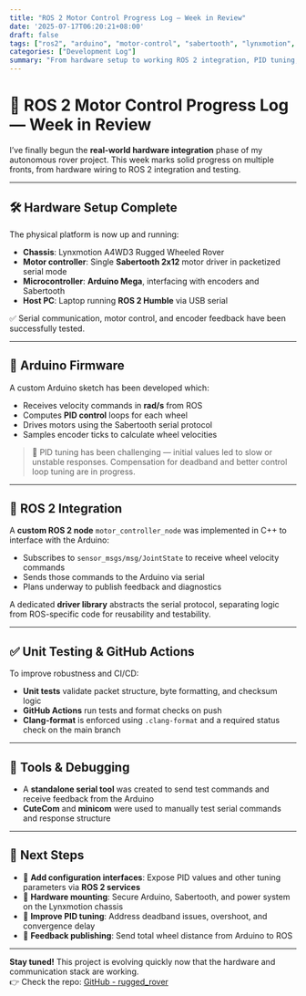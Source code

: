 ```yaml
---
title: "ROS 2 Motor Control Progress Log — Week in Review"
date: '2025-07-17T06:20:21+08:00'
draft: false
tags: ["ros2", "arduino", "motor-control", "sabertooth", "lynxmotion", "robotics"]
categories: ["Development Log"]
summary: "From hardware setup to working ROS 2 integration, PID tuning, and automated testing — a full update on my rover’s motor control progress."
---
```


# 🚀 ROS 2 Motor Control Progress Log — Week in Review

I’ve finally begun the **real-world hardware integration** phase of my autonomous rover project. This week marks solid progress on multiple fronts, from hardware wiring to ROS 2 integration and testing.

---

## 🛠️ Hardware Setup Complete

The physical platform is now up and running:

- **Chassis**: Lynxmotion A4WD3 Rugged Wheeled Rover  
- **Motor controller**: Single **Sabertooth 2x12** motor driver in packetized serial mode  
- **Microcontroller**: **Arduino Mega**, interfacing with encoders and Sabertooth  
- **Host PC**: Laptop running **ROS 2 Humble** via USB serial  

✅ Serial communication, motor control, and encoder feedback have been successfully tested.

---

## 🧠 Arduino Firmware

A custom Arduino sketch has been developed which:

- Receives velocity commands in **rad/s** from ROS
- Computes **PID control** loops for each wheel
- Drives motors using the Sabertooth serial protocol
- Samples encoder ticks to calculate wheel velocities

> 🔧 PID tuning has been challenging — initial values led to slow or unstable responses. Compensation for deadband and better control loop tuning are in progress.

---

## 🧪 ROS 2 Integration

A **custom ROS 2 node** `motor_controller_node` was implemented in C++ to interface with the Arduino:

- Subscribes to `sensor_msgs/msg/JointState` to receive wheel velocity commands
- Sends those commands to the Arduino via serial
- Plans underway to publish feedback and diagnostics

A dedicated **driver library** abstracts the serial protocol, separating logic from ROS-specific code for reusability and testability.

---

## ✅ Unit Testing & GitHub Actions

To improve robustness and CI/CD:

- **Unit tests** validate packet structure, byte formatting, and checksum logic
- **GitHub Actions** run tests and format checks on push
- **Clang-format** is enforced using `.clang-format` and a required status check on the main branch

---

## 🧰 Tools & Debugging

- A **standalone serial tool** was created to send test commands and receive feedback from the Arduino
- **CuteCom** and **minicom** were used to manually test serial commands and response structure

---

## 🔮 Next Steps

- 🔧 **Add configuration interfaces**: Expose PID values and other tuning parameters via **ROS 2 services**
- 🔩 **Hardware mounting**: Secure Arduino, Sabertooth, and power system on the Lynxmotion chassis
- 🧪 **Improve PID tuning**: Address deadband issues, overshoot, and convergence delay
- 📡 **Feedback publishing**: Send total wheel distance from Arduino to ROS

---

**Stay tuned!** This project is evolving quickly now that the hardware and communication stack are working.  
👉 Check the repo: [GitHub - rugged_rover](https://github.com/reeceholland/rugged_rover)
